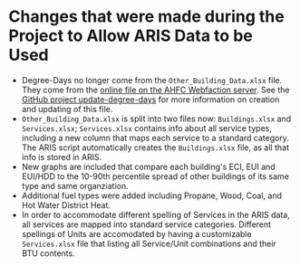 # Changes that were made during the Project to Allow ARIS Data to be Used

* Degree-Days no longer come from the `Other_Building_Data.xlsx` file.  They come from the
  [online file on the AHFC Webfaction server](http://ahfc.webfactional.com/data/degree_days.pkl).  See the [GitHub project update-degree-days](https://github.com/alanmitchell/update-degree-days) for more
  information on creation and updating of this file.
* `Other_Building_Data.xlsx` is split into two files now: `Buildings.xlsx` and `Services.xlsx`;  `Services.xlsx` contains info about all service types, including a new column that maps each   service to a standard category.  The ARIS script automatically creates the `Buildings.xlsx`
  file, as all that info is stored in ARIS.
* New graphs are included that compare each building's ECI, EUI and EUI/HDD to the
  10-90th percentile spread of other buildings of its same type and same organziation.
* Additional fuel types were added including Propane, Wood, Coal, and Hot Water District Heat.
* In order to accommodate different spelling of Services in the ARIS data, all services are
  mapped into standard service categories.  Different spellings of Units are accomodated by
  having a customizable `Services.xlsx` file that listing all Service/Unit combinations
  and their BTU contents.
